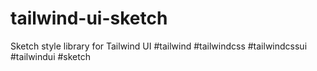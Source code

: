 # tailwind-ui-sketch
Sketch style library for Tailwind UI #tailwind #tailwindcss #tailwindcssui #tailwindui #sketch
